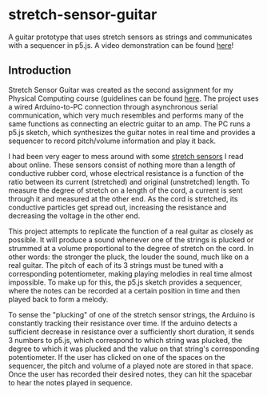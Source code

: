# stretch-sensor-guitar
A guitar prototype that uses stretch sensors as strings and communicates with a sequencer in p5.js. A video demonstration can be found [here](https://youtu.be/n1DFHVW942c)!

## Introduction
Stretch Sensor Guitar was created as the second assignment for my Physical Computing course (guidelines can be found [here](https://itp.nyu.edu/physcomp/itp/syllabus/assignments/#Project_2). The project uses a wired Arduino-to-PC connection through asynchronous serial communication, which very much resembles and performs many of the same functions as connecting an electric guitar to an amp. The PC runs a p5.js sketch, which synthesizes the guitar notes in real time and provides a sequencer to record pitch/volume information and play it back.

I had been very eager to mess around with some [stretch sensors](https://www.adafruit.com/product/519) I read about online. These sensors consist of nothing more than a length of conductive rubber cord, whose electrical resistance is a function of the ratio between its current (stretched) and original (unstretched) length. To measure the degree of stretch on a length of the cord, a current is sent through it and measured at the other end. As the cord is stretched, its conductive particles get spread out, increasing the resistance and decreasing the voltage in the other end.

This project attempts to replicate the function of a real guitar as closely as possible. It will produce a sound whenever one of the strings is plucked or strummed at a volume proportional to the degree of stretch on the cord. In other words: the stronger the pluck, the louder the sound, much like on a real guitar. The pitch of each of its 3 strings must be tuned with a corresponding potentiometer, making playing melodies in real time almost impossible. To make up for this, the p5.js sketch provides a sequencer, where the notes can be recorded at a certain position in time and then played back to form a melody.

To sense the "plucking" of one of the stretch sensor strings, the Arduino is constantly tracking their resistance over time. If the arduino detects a sufficient decrease in resistance over a sufficiently short duration, it sends 3 numbers to p5.js, which correspond to which string was plucked, the degree to which it was plucked and the value on that string's corresponding potentiometer. If the user has clicked on one of the spaces on the sequencer, the pitch and volume of a played note are stored in that space. Once the user has recorded their desired notes, they can hit the spacebar to hear the notes played in sequence.
